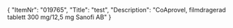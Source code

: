 {
  "ItemNr": "019765",
  "Title": "test",
  "Description": "CoAprovel, filmdragerad tablett 300 mg/12,5 mg Sanofi AB"
}